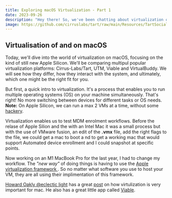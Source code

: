 ```yaml
---
title: Exploring macOS Virtualization - Part 1 
date: 2023-09-26
description: "Hey there! So, we've been chatting about virtualization on macOS, particularly with Apple Silicon in mind, and we compared two popular platforms: Cirrus-Labs/Tart and UTM. Tart is pretty lightweight and specifically designed for Apple Silicon, while UTM is more versatile and works with both Intel-based Macs and Apple Silicon."
image: https://github.com/cirruslabs/tart/raw/main/Resources/TartSocial.png
---
```



## Virtualisation of and on macOS

Today, we'll dive into the world of virtualization on macOS, focusing on the kind of still new Apple Silicon. We'll be comparing multipul popular virtualization platforms: Cirrus-Labs/Tart, UTM, Viable and VirtualBuddy. We will see how they differ, how they interact with the system, and ultimately, which one might be the right fit for you.

But first, a quick intro to virtualization. It's a process that enables you to run multiple operating systems (OS) on your machine simultaneously. That's right! No more switching between devices for different tasks or OS needs. **Note:** On Apple Silicon, we can run a max 2 VMs at a time, without some [hackery](link). 

Virtualization enables us to test MDM enrolment workflows. Before the relase of Apple Silion and the  with an Intel Mac it was a small process but with the use of VMware fusion, an edit of the **.vmx** file, add the right flags to the file, we could get a mac to boot a nd to get a working mac that would support Automated device enrollment and I could snapshot at specific points.

Now working on an M1 MacBook Pro for the last year, I had to change my workflow. The _"new way"_ of doing things is having to use the [Apple virtualization framework ](https://developer.apple.com/documentation/virtualization). So no matter what software you use to host your VM, they are all using their implimentation of this framework.

[Howard Oakly @eclectic light](https://eclecticlight.co/) has a great [post](https://eclecticlight.co/2022/07/17/last-week-on-my-mac-how-virtualization-is-important-to-the-future-of-macos/) on how virtulization is very important for mac. He also has a great little app called [Viable](https://eclecticlight.co/virtualisation-on-apple-silicon/).

